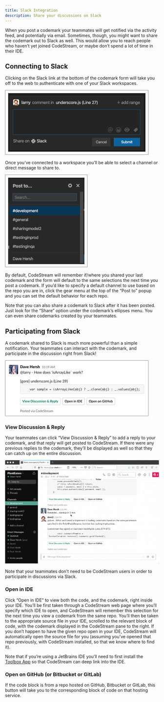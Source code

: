 ```yaml
---
title: Slack Integration
description: Share your discussions on Slack
---
```


When you post a codemark your teammates will get notified via the activity feed,
and potentially via email. Sometimes, though, you might want to share the
codemark out to Slack as well. This would allow you to reach people who haven’t
yet joined CodeStream, or maybe don’t spend a lot of time in their IDE. 

## Connecting to Slack

Clicking on the Slack link at the bottom of the codemark form will take you off
to the web to authenticate with one of your Slack workspaces.

![Connect to Share](../assets/images/NewCodemark-NotConnected.png)

Once you’ve connected to a workspace you’ll be able to select a channel or
direct message to share to.

![Select Channel](../assets/images/PostTo-Slack.png)

By default, CodeStream will remember if/where you shared your last codemark and
the form will default to the same selections the next time you post a codemark.
If you’d like to specify a default channel to use based on the repo you are in,
click the gear menu at the top of the “Post to” popup and you can set the
default behavior for each repo.

Note that you can also share a codemark to Slack after it has been posted. Just
look for the “Share” option under the codemark’s ellipses menu. You can even
share codemarks created by your teammates.

## Participating from Slack

A codemark shared to Slack is much more powerful than a simple notification.
Your teammates can interact with the codemark, and participate in the discussion
right from Slack!

![Codemark on Slack](../assets/images/ShareOnSlack1.png)

### View Discussion & Reply

Your teammates can click “View Discussion & Reply” to add a reply to your
codemark, and that reply will get posted to CodeStream. If there were any
previous replies to the codemark, they’ll be displayed as well so that they can
catch up on the entire discussion. 

![Reply from Slack](../assets/images/animated/ReplyFromSlack.gif)

Note that your teammates don’t need to be CodeStream users in order to
participate in discussions via Slack.

### Open in IDE

Click “Open in IDE” to view both the code, and the codemark, right inside your
IDE. You’ll be first taken through a CodeStream web page where you’ll specify
which IDE to open, and CodeStream will remember this selection for the next time
you view a codemark from the same repo. You’ll then be taken to the appropriate
source file in your IDE, scrolled to the relevant block of code, with the
codemark displayed in the CodeStream pane to the right. If you don’t happen to
have the given repo open in your IDE, CodeStream will automatically open the
source file for you (assuming you’ve opened that repo previously, with
CodeStream installed, so that we know where to find it).

Note that if you’re using a JetBrains IDE you’ll need to first install the
[Toolbox App](https://www.jetbrains.com/toolbox-app/) so that CodeStream can
deep link into the IDE.

### Open on GitHub (or Bitbucket or GitLab)

If the code block is from a repo hosted on GitHub, Bitbucket or GitLab, this
button will take you to the corresponding block of code on that hosting service.
